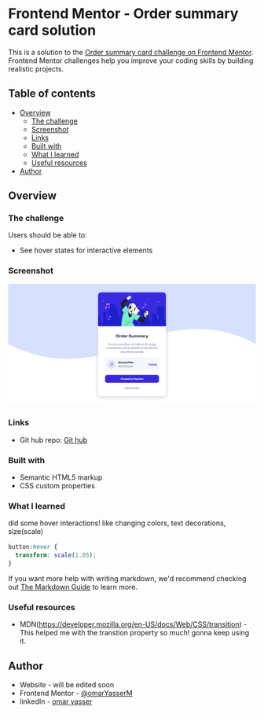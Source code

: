 # Frontend Mentor - Order summary card solution

This is a solution to the [Order summary card challenge on Frontend Mentor](https://www.frontendmentor.io/challenges/order-summary-component-QlPmajDUj). Frontend Mentor challenges help you improve your coding skills by building realistic projects.

## Table of contents

- [Overview](#overview)
  - [The challenge](#the-challenge)
  - [Screenshot](#screenshot)
  - [Links](#links)
  - [Built with](#built-with)
  - [What I learned](#what-i-learned)
  - [Useful resources](#useful-resources)
- [Author](#author)

## Overview

### The challenge

Users should be able to:

- See hover states for interactive elements

### Screenshot

![](./screenshot.png)

### Links

- Git hub repo: [Git hub](https://github.com/omarYasserM/Order-Summary-Card#the-challenge)

### Built with

- Semantic HTML5 markup
- CSS custom properties

### What I learned

did some hover interactions! like changing colors, text decorations, size(scale)

```css
button:hover {
  transform: scale(1.05);
}
```

If you want more help with writing markdown, we'd recommend checking out [The Markdown Guide](https://www.markdownguide.org/) to learn more.

### Useful resources

- MDN(https://developer.mozilla.org/en-US/docs/Web/CSS/transition) - This helped me with the transtion property so much! gonna keep using it.

## Author

- Website - will be edited soon
- Frontend Mentor - [@omarYasserM](https://www.frontendmentor.io/profile/omarYasserM)
- linkedIn - [omar yasser](https://www.linkedin.com/in/omar-yasser-33525717a)

```

```
